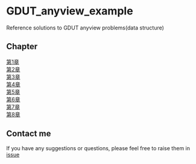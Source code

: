 # GDUT_anyview_example
Reference solutions to GDUT anyview problems(data structure)
## Chapter
[第1章](../main/chapter1/README.md)   
[第2章](../main/chapter2/README.md)  
[第3章](../main/chapter3/README.md)  
[第4章](../main/chapter4/README.md)  
[第5章](../main/chapter5/README.md)  
[第6章](../main/chapter6/README.md)  
[第7章](../main/chapter7/README.md)  
[第8章](../main/chapter8/README.md)  
## Contact me
If you have any suggestions or questions, please feel free to raise them in [issue](https://github.com/Yuki-I-Rain/gdut_anyview_example/issues)
